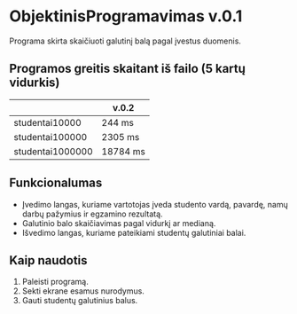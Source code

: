 # ObjektinisProgramavimas v.0.1

Programa skirta skaičiuoti galutinį balą pagal įvestus duomenis.


## Programos greitis skaitant iš failo (5 kartų vidurkis)

|  | v.0.2 |
| :--- | ---- |
| studentai10000 | 244 ms |
| studentai100000 | 2305 ms |
| studentai1000000 | 18784 ms |

## Funkcionalumas

- Įvedimo langas, kuriame vartotojas įveda studento vardą, pavardę, namų darbų pažymius ir egzamino rezultatą.
- Galutinio balo skaičiavimas pagal vidurkį ar medianą.
- Išvedimo langas, kuriame pateikiami studentų galutiniai balai.

## Kaip naudotis

1. Paleisti programą.
2. Sekti ekrane esamus nurodymus.
3. Gauti studentų galutinius balus.